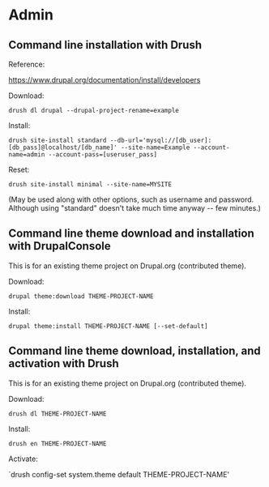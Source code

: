 # Admin

## Command line installation with Drush

Reference: 

https://www.drupal.org/documentation/install/developers

Download:

`drush dl drupal --drupal-project-rename=example`

Install:

`drush site-install standard --db-url='mysql://[db_user]:[db_pass]@localhost/[db_name]' --site-name=Example --account-name=admin --account-pass=[useruser_pass]`

Reset:

`drush site-install minimal --site-name=MYSITE`

(May be used along with other options, such as username and password.  Although using "standard" doesn't take much time anyway -- few minutes.)

## Command line theme download and installation with DrupalConsole

This is for an existing theme project on Drupal.org (contributed theme).

Download:

`drupal theme:download THEME-PROJECT-NAME`

Install:

`drupal theme:install THEME-PROJECT-NAME [--set-default]` 

## Command line theme download, installation, and activation with Drush

This is for an existing theme project on Drupal.org (contributed theme).

Download:

`drush dl THEME-PROJECT-NAME`

Install:

`drush en THEME-PROJECT-NAME`

Activate:

`drush config-set system.theme default THEME-PROJECT-NAME'

